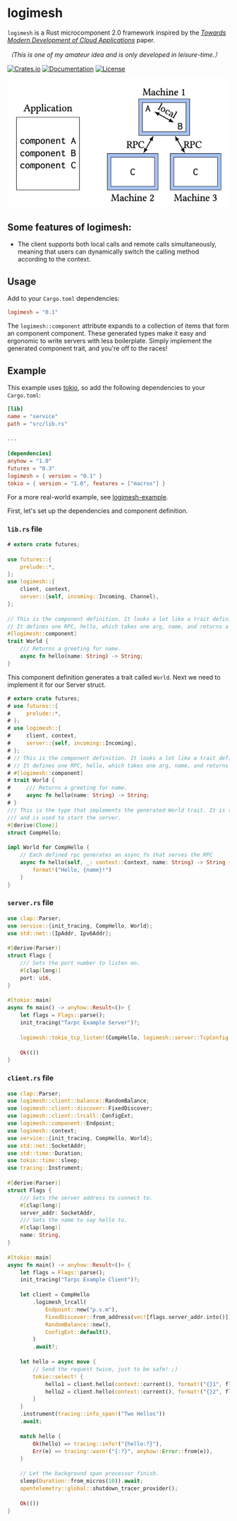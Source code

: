 # logimesh

`logimesh` is a Rust microcomponent 2.0 framework inspired by the [_Towards Modern Development of Cloud Applications_](https://dl.acm.org/doi/pdf/10.1145/3593856.3595909) paper.

_（This is one of my amateur idea and is only developed in leisure-time.）_

[![Crates.io](https://img.shields.io/crates/v/logimesh)](https://crates.io/crates/logimesh)
[![Documentation](https://shields.io/docsrs/logimesh)](https://docs.rs/logimesh)
[![License](https://img.shields.io/crates/l/logimesh)](https://github.com/andeya/logimesh?tab=MIT-1-ov-file)

![component](https://raw.githubusercontent.com/andeya/logimesh/main/docs/component.png)

## Some features of logimesh:

-   The client supports both local calls and remote calls simultaneously, meaning that users can dynamically switch the calling method according to the context.

## Usage

Add to your `Cargo.toml` dependencies:

```toml
logimesh = "0.1"
```

The `logimesh::component` attribute expands to a collection of items that form an component component.
These generated types make it easy and ergonomic to write servers with less boilerplate.
Simply implement the generated component trait, and you're off to the races!

## Example

This example uses [tokio](https://tokio.rs), so add the following dependencies to
your `Cargo.toml`:

```toml
[lib]
name = "service"
path = "src/lib.rs"

...

[dependencies]
anyhow = "1.0"
futures = "0.3"
logimesh = { version = "0.1" }
tokio = { version = "1.0", features = ["macros"] }
```

For a more real-world example, see [logimesh-example](logimesh-example).

First, let's set up the dependencies and component definition.

### `lib.rs` file

```rust
# extern crate futures;

use futures::{
    prelude::*,
};
use logimesh::{
    client, context,
    server::{self, incoming::Incoming, Channel},
};

// This is the component definition. It looks a lot like a trait definition.
// It defines one RPC, hello, which takes one arg, name, and returns a String.
#[logimesh::component]
trait World {
    /// Returns a greeting for name.
    async fn hello(name: String) -> String;
}
```

This component definition generates a trait called `World`. Next we need to
implement it for our Server struct.

```rust
# extern crate futures;
# use futures::{
#     prelude::*,
# };
# use logimesh::{
#     client, context,
#     server::{self, incoming::Incoming},
# };
# // This is the component definition. It looks a lot like a trait definition.
# // It defines one RPC, hello, which takes one arg, name, and returns a String.
# #[logimesh::component]
# trait World {
#     /// Returns a greeting for name.
#     async fn hello(name: String) -> String;
# }
/// This is the type that implements the generated World trait. It is the business logic
/// and is used to start the server.
#[derive(Clone)]
struct CompHello;

impl World for CompHello {
    // Each defined rpc generates an async fn that serves the RPC
    async fn hello(self, _: context::Context, name: String) -> String {
        format!("Hello, {name}!")
    }
}
```

### `server.rs` file

```rust
use clap::Parser;
use service::{init_tracing, CompHello, World};
use std::net::{IpAddr, Ipv6Addr};

#[derive(Parser)]
struct Flags {
    /// Sets the port number to listen on.
    #[clap(long)]
    port: u16,
}

#[tokio::main]
async fn main() -> anyhow::Result<()> {
    let flags = Flags::parse();
    init_tracing("Tarpc Example Server")?;

    logimesh::tokio_tcp_listen!(CompHello, logimesh::server::TcpConfig::new((IpAddr::V6(Ipv6Addr::LOCALHOST), flags.port)));

    Ok(())
}
```

### `client.rs` file

```rust
use clap::Parser;
use logimesh::client::balance::RandomBalance;
use logimesh::client::discover::FixedDiscover;
use logimesh::client::lrcall::ConfigExt;
use logimesh::component::Endpoint;
use logimesh::context;
use service::{init_tracing, CompHello, World};
use std::net::SocketAddr;
use std::time::Duration;
use tokio::time::sleep;
use tracing::Instrument;

#[derive(Parser)]
struct Flags {
    /// Sets the server address to connect to.
    #[clap(long)]
    server_addr: SocketAddr,
    /// Sets the name to say hello to.
    #[clap(long)]
    name: String,
}

#[tokio::main]
async fn main() -> anyhow::Result<()> {
    let flags = Flags::parse();
    init_tracing("Tarpc Example Client")?;

    let client = CompHello
        .logimesh_lrcall(
            Endpoint::new("p.s.m"),
            FixedDiscover::from_address(vec![flags.server_addr.into()]),
            RandomBalance::new(),
            ConfigExt::default(),
        )
        .await?;

    let hello = async move {
        // Send the request twice, just to be safe! ;)
        tokio::select! {
            hello1 = client.hello(context::current(), format!("{}1", flags.name)) => { hello1 }
            hello2 = client.hello(context::current(), format!("{}2", flags.name)) => { hello2 }
        }
    }
    .instrument(tracing::info_span!("Two Hellos"))
    .await;

    match hello {
        Ok(hello) => tracing::info!("{hello:?}"),
        Err(e) => tracing::warn!("{:?}", anyhow::Error::from(e)),
    }

    // Let the background span processor finish.
    sleep(Duration::from_micros(10)).await;
    opentelemetry::global::shutdown_tracer_provider();

    Ok(())
}
```
